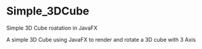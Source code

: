 # Simple_3DCube
Simple 3D Cube roatation in JavaFX

A simple 3D Cube using JavaFX to render and rotate a 3D cube with 3 Axis
